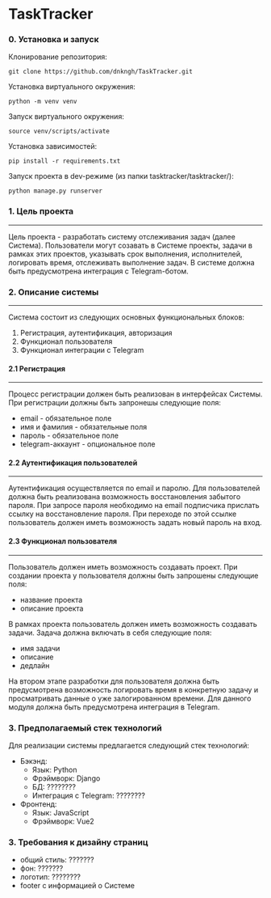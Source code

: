 # TaskTracker
### 0. Установка и запуск

Клонирование репозитория:
```
git clone https://github.com/dnkngh/TaskTracker.git
```
Установка виртуального окружения:
```
python -m venv venv
```
Запуск виртуального окружения:
```
source venv/scripts/activate
```
Установка зависимостей:
```
pip install -r requirements.txt
```
Запуск проекта в dev-режиме (из папки tasktracker/tasktracker/):
```
python manage.py runserver
```

### 1. Цель проекта 
<hr>
Цель проекта - разработать систему отслеживания задач (далее Система).
Пользователи могут созавать в Системе проекты, задачи в рамках этих проектов,
указывать срок выполнения, исполнителей, логировать время, отслеживать
выполнение задач. В системе должна быть предусмотрена интеграция с Telegram-ботом.

### 2. Описание системы
<hr>
Система состоит из следующих основных функциональных блоков:

1. Регистрация, аутентификация, авторизация
2. Функционал пользователя
3. Функционал интеграции с Telegram

#### 2.1 Регистрация
<hr>
Процесс регистрации должен быть реализован в интерфейсах Системы. При регистрации
должны быть запронешы следующие поля:

- email - обязательное поле
- имя и фамилия - обязательные поля
- пароль - обязательное поле
- telegram-аккаунт - опциональное поле

#### 2.2 Аутентификация пользователей
<hr>
Аутентификация осуществляется по email и паролю. Для пользователей должна быть реализована
возможность восстановления забытого пароля. При запросе пароля необходимо на email 
подписчика прислать ссылку на восстановление пароля. При переходе по этой ссылке пользователь
должен иметь возможность задать новый пароль на вход.

#### 2.3 Функционал пользователя
<hr>
Пользователь должен иметь возможность создавать проект. При создании проекта у
пользователя должны быть запрошены следующие поля:

- название проекта
- описание проекта

В рамках проекта пользователь должен иметь возможность создавать задачи.
Задача должна включать в себя следующие поля:

- имя задачи
- описание
- дедлайн

На втором этапе разработки для пользователя должна быть предусмотрена возможность
логировать время в конкретную задачу и просматривать данные о уже залогированном времени.
Для данного модуля должна быть предусмотрена интеграция в Telegram.

### 3. Предполагаемый стек технологий
Для реализации системы предлагается следующий стек технологий:

- Бэкэнд:
  + Язык: Python
  + Фрэймворк: Django
  + БД: ????????
  + Интеграция с Telegram: ????????
- Фронтенд:
  + Язык: JavaScript
  + Фрэймворк: Vue2

### 3. Требования к дизайну страниц
 - общий стиль: ???????
 - фон: ???????
 - логотип: ????????
 - footer с информацией о Системе
